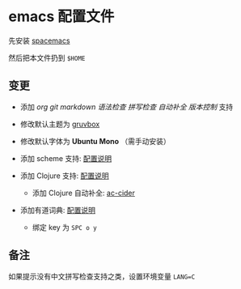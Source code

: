 emacs 配置文件
==============

先安装 [spacemacs](https://github.com/syl20bnr/spacemacs)

然后把本文件扔到 `$HOME`

变更
----

- 添加 *org* *git* *markdown* *语法检查* *拼写检查* *自动补全* *版本控制* 支持

- 修改默认主题为 [gruvbox](https://github.com/greduan/emacs-theme-gruvbox)

- 修改默认字体为 **Ubuntu Mono** （需手动安装）

- 添加 scheme 支持:
  [配置说明](https://github.com/syl20bnr/spacemacs/blob/531ec8e2c94bbb228ba4655b6d0f16d32dab9d9b/layers/%2Blang/scheme/README.org)
  
- 添加 Clojure 支持:
  [配置说明](https://github.com/syl20bnr/spacemacs/blob/f49792e1206895b7440e24c8193ac5af6c5548c7/layers/%2Blang/clojure/README.org)
  - 添加 Clojure 自动补全: [ac-cider](https://github.com/clojure-emacs/ac-cider)

- 添加有道词典: [配置说明](https://github.com/syl20bnr/spacemacs/blob/f49792e1206895b7440e24c8193ac5af6c5548c7/layers/chinese)
  - 绑定 key 为 `SPC o y`

备注
----

如果提示没有中文拼写检查支持之类，设置环境变量 `LANG=C`
